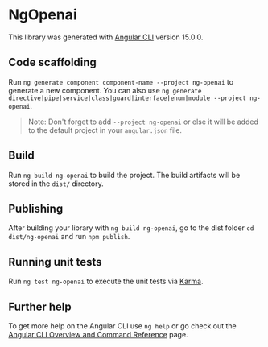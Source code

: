 # NgOpenai

This library was generated with [Angular CLI](https://github.com/angular/angular-cli) version 15.0.0.

## Code scaffolding

Run `ng generate component component-name --project ng-openai` to generate a new component. You can also use `ng generate directive|pipe|service|class|guard|interface|enum|module --project ng-openai`.
> Note: Don't forget to add `--project ng-openai` or else it will be added to the default project in your `angular.json` file. 

## Build

Run `ng build ng-openai` to build the project. The build artifacts will be stored in the `dist/` directory.

## Publishing

After building your library with `ng build ng-openai`, go to the dist folder `cd dist/ng-openai` and run `npm publish`.

## Running unit tests

Run `ng test ng-openai` to execute the unit tests via [Karma](https://karma-runner.github.io).

## Further help

To get more help on the Angular CLI use `ng help` or go check out the [Angular CLI Overview and Command Reference](https://angular.io/cli) page.
